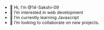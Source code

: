 - 👋 Hi, I’m @14-Sakshi-09
- 👀 I’m interested in web development
- 🌱 I’m currently learning Javascript
- 💞️ I’m looking to collaborate on new projects.

<!---
14-Sakshi-09/14-Sakshi-09 is a ✨ special ✨ repository because its `README.md` (this file) appears on your GitHub profile.
You can click the Preview link to take a look at your changes.
--->

